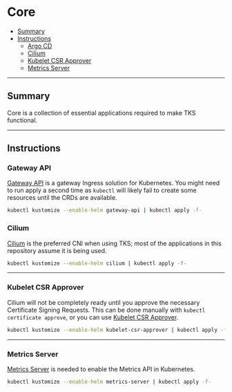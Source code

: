 # Core

* [Summary](#summary)
* [Instructions](#instructions)
  * [Argo CD](#argo-cd)
  * [Cilium](#cilium)
  * [Kubelet CSR Approver](#kubelet-csr-approver)
  * [Metrics Server](#metrics-server)

<hr>

## Summary

Core is a collection of essential applications required to make TKS functional.

<hr>

## Instructions

### Gateway API

[Gateway API](https://gateway-api.sigs.k8s.io/) is a gateway Ingress solution for Kubernetes. You might need to run apply a second time as `kubectl` will likely fail to create some resources until the CRDs are available.

```bash
kubectl kustomize --enable-helm gateway-api | kubectl apply -f-
```

### Cilium

[Cilium](https://cilium.io/) is the preferred CNI when using TKS; most of the applications in this repository assume it is being used.

```bash
kubectl kustomize --enable-helm cilium | kubectl apply -f-
```

<hr>

### Kubelet CSR Approver

Cilium will not be completely ready until you approve the necessary Certificate Signing Requests. This can be done manually with `kubectl certificate approve`, or you can use [Kubelet CSR Approver](https://github.com/postfinance/kubelet-csr-approver). 

```bash
kubectl kustomize --enable-helm kubelet-csr-approver | kubectl apply -f-
```

<hr>

### Metrics Server

[Metrics Server](https://github.com/kubernetes-sigs/metrics-server) is needed to enable the Metrics API in Kubernetes.

```bash
kubectl kustomize --enable-helm metrics-server | kubectl apply -f-
```
